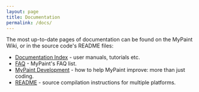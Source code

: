 ```yaml
---
layout: page
title: Documentation
permalink: /docs/
---
```


The most up-to-date pages of documentation can be found on the MyPaint
Wiki, or in the source code's README files:

* [Documentation Index](https://github.com/mypaint/mypaint/wiki/Documentation) -
  user manuals, tutorials etc.
* [FAQ](https://github.com/mypaint/mypaint/wiki/FAQ) - 
  MyPaint's FAQ list.
* [MyPaint Development](https://github.com/mypaint/mypaint/wiki/Development) -
  how to help MyPaint improve: more than just coding.
* [README](https://github.com/mypaint/mypaint/blob/master/README.md) -
  source compilation instructions for multiple platforms.

